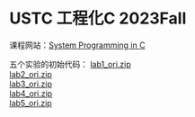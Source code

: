 # USTC 工程化C 2023Fall

课程网站：[System Programming in C](https://csslab-ustc.github.io/courses/sysprog/index.html)

五个实验的初始代码：
[lab1_ori.zip](lab1/lab1_ori.zip)  
[lab2_ori.zip](lab2/lab2_ori.zip)  
[lab3_ori.zip](lab2/lab3_ori.zip)  
[lab4_ori.zip](lab2/lab4_ori.zip)  
[lab5_ori.zip](lab2/lab5_ori.zip)  
